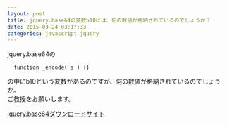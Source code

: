 ```yaml
---
layout: post
title: jquery.base64の変数b10には、何の数値が格納されているのでしょうか？
date: 2015-03-24 03:17:33
categories: javascript jquery
---
```

<p>jquery.base64の</p>



<pre class="lang-js prettyprint-override"><code>  function _encode( s ) {}
</code></pre>

<p>の中にb10という変数があるのですが、何の数値が格納されているのでしょうか。<br>
ご教授をお願いします。</p>

<p><a href="https://github.com/carlo/jquery-base64" rel="nofollow">jquery.base64ダウンロードサイト</a></p>
